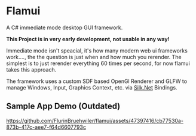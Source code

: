 # Flamui
A C# immediate mode desktop GUI framework.

**This Project is in very early development, not usable in any way!**

Immediate mode isn't speacial, it's how many modern web ui frameworks work...., the the question is just when and how much you rerender. The simplest is to just rerender everything 60 times per second, for now flamui takes this approach.

The framework uses a custom SDF based OpenGl Renderer and GLFW to manage Windows, Input, Graphics Context, etc. via [Silk.Net](https://github.com/dotnet/Silk.NET) Bindings.

## Sample App Demo (Outdated)
https://github.com/FlurinBruehwiler/flamui/assets/47397416/cb77530a-873b-417c-aee7-f64d6607793c
